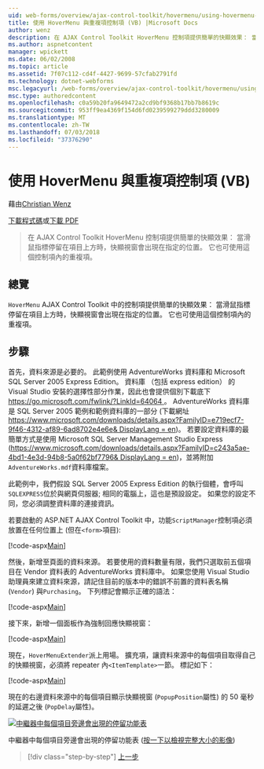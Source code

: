 ```yaml
---
uid: web-forms/overview/ajax-control-toolkit/hovermenu/using-hovermenu-with-a-repeater-control-vb
title: 使用 HoverMenu 與重複項控制項 (VB) |Microsoft Docs
author: wenz
description: 在 AJAX Control Toolkit HoverMenu 控制項提供簡單的快顯效果： 當滑鼠指標停留在項目上方時，快顯視窗會顯示在 specifi...
ms.author: aspnetcontent
manager: wpickett
ms.date: 06/02/2008
ms.topic: article
ms.assetid: 7f07c112-cd4f-4427-9699-57cfab2791fd
ms.technology: dotnet-webforms
msc.legacyurl: /web-forms/overview/ajax-control-toolkit/hovermenu/using-hovermenu-with-a-repeater-control-vb
msc.type: authoredcontent
ms.openlocfilehash: c0a59b20fa9649472a2cd9bf9368b17bb7b8619c
ms.sourcegitcommit: 953ff9ea4369f154d6fd0239599279ddd3280009
ms.translationtype: MT
ms.contentlocale: zh-TW
ms.lasthandoff: 07/03/2018
ms.locfileid: "37376290"
---
```

<a name="using-hovermenu-with-a-repeater-control-vb"></a>使用 HoverMenu 與重複項控制項 (VB)
====================
藉由[Christian Wenz](https://github.com/wenz)

[下載程式碼](http://download.microsoft.com/download/b/0/6/b06fe835-5b8f-4c00-aef8-062c19d75b95/HoverMenu1.vb.zip)或[下載 PDF](http://download.microsoft.com/download/b/6/a/b6ae89ee-df69-4c87-9bfb-ad1eb2b23373/hovermenu1VB.pdf)

> 在 AJAX Control Toolkit HoverMenu 控制項提供簡單的快顯效果： 當滑鼠指標停留在項目上方時，快顯視窗會出現在指定的位置。 它也可使用這個控制項內的重複項。


## <a name="overview"></a>總覽

`HoverMenu` AJAX Control Toolkit 中的控制項提供簡單的快顯效果： 當滑鼠指標停留在項目上方時，快顯視窗會出現在指定的位置。 它也可使用這個控制項內的重複項。

## <a name="steps"></a>步驟

首先，資料來源是必要的。 此範例使用 AdventureWorks 資料庫和 Microsoft SQL Server 2005 Express Edition。 資料庫 （包括 express edition） 的 Visual Studio 安裝的選擇性部分作業，因此也會提供個別下載底下[ https://go.microsoft.com/fwlink/?LinkId=64064 ](https://go.microsoft.com/fwlink/?LinkId=64064)。 AdventureWorks 資料庫是 SQL Server 2005 範例和範例資料庫的一部分 (下載網址[ https://www.microsoft.com/downloads/details.aspx?FamilyID=e719ecf7-9f46-4312-af89-6ad8702e4e6e&amp; DisplayLang = en](https://www.microsoft.com/downloads/details.aspx?FamilyID=e719ecf7-9f46-4312-af89-6ad8702e4e6e&amp;DisplayLang=en))。 若要設定資料庫的最簡單方式是使用 Microsoft SQL Server Management Studio Express ([https://www.microsoft.com/downloads/details.aspx?FamilyID=c243a5ae-4bd1-4e3d-94b8-5a0f62bf7796&amp; DisplayLang = en](https://www.microsoft.com/downloads/details.aspx?FamilyID=c243a5ae-4bd1-4e3d-94b8-5a0f62bf7796&amp;DisplayLang=en))，並將附加`AdventureWorks.mdf`資料庫檔案。

此範例中，我們假設 SQL Server 2005 Express Edition 的執行個體，會呼叫`SQLEXPRESS`位於與網頁伺服器; 相同的電腦上，這也是預設設定。 如果您的設定不同，您必須調整資料庫的連接資訊。

若要啟動的 ASP.NET AJAX Control Toolkit 中，功能`ScriptManager`控制項必須放置在任何位置上 (但在`<form>`項目):

[!code-aspx[Main](using-hovermenu-with-a-repeater-control-vb/samples/sample1.aspx)]

然後，新增至頁面的資料來源。 若要使用的資料數量有限，我們只選取前五個項目在 Vendor 資料表的 AdventureWorks 資料庫中。 如果您使用 Visual Studio 助理員來建立資料來源，請記住目前的版本中的錯誤不前置的資料表名稱 (`Vendor`) 與`Purchasing`。 下列標記會顯示正確的語法：

[!code-aspx[Main](using-hovermenu-with-a-repeater-control-vb/samples/sample2.aspx)]

接下來，新增一個面板作為強制回應快顯視窗：

[!code-aspx[Main](using-hovermenu-with-a-repeater-control-vb/samples/sample3.aspx)]

現在，`HoverMenuExtender`派上用場。 擴充項，讓資料來源中的每個項目取得自己的快顯視窗，必須將 repeater 內`<ItemTemplate>`一節。 標記如下：

[!code-aspx[Main](using-hovermenu-with-a-repeater-control-vb/samples/sample4.aspx)]

現在的右邊資料來源中的每個項目顯示快顯視窗 (`PopupPosition`屬性) 的 50 毫秒的延遲之後 (`PopDelay`屬性)。


[![中繼器中每個項目旁邊會出現的停留功能表](using-hovermenu-with-a-repeater-control-vb/_static/image2.png)](using-hovermenu-with-a-repeater-control-vb/_static/image1.png)

中繼器中每個項目旁邊會出現的停留功能表 ([按一下以檢視完整大小的影像](using-hovermenu-with-a-repeater-control-vb/_static/image3.png))

> [!div class="step-by-step"]
> [上一步](using-hovermenu-with-a-repeater-control-cs.md)
